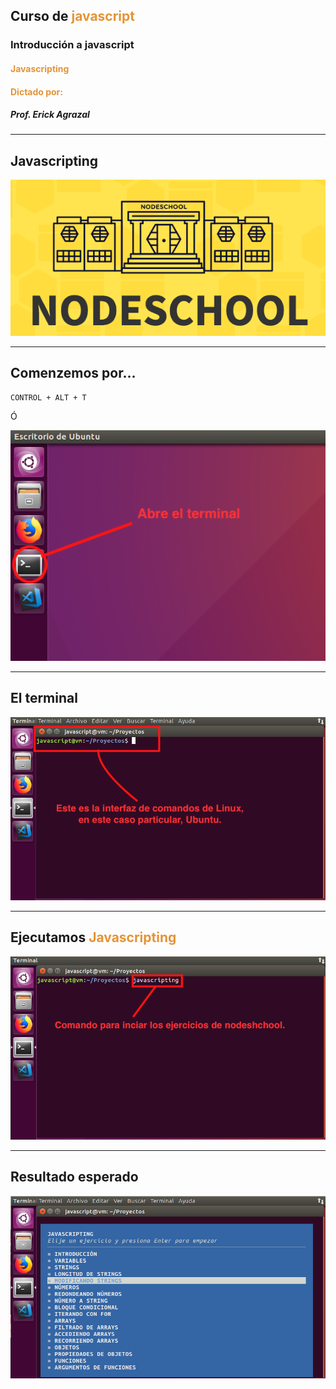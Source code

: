 ## Curso de <span style="color: #e49436">javascript</span>
### Introducción a javascript
#### <span style="color: #e49436">Javascripting</span>
#### <span style="color: #e49436">Dictado por:</span>
##### Prof. Erick Agrazal

---

Javascripting
-------------

![Nodeschool.io](assets/javascripting/nodeschool.png)

---

Comenzemos por...
-----------------

```
CONTROL + ALT + T
```

Ó

![Abrir terminal](assets/javascripting/open_terminal.png)

--- 

El terminal
-----------

![Terminal abierlo](assets/javascripting/terminal_opened.png)

---

Ejecutamos <span style="color: #e49436">Javascripting</span>
------------------------------------------------------------

![Javascripting command](assets/javascripting/javascripting_terminal_command.png)

---

Resultado esperado
-----------------------------------------------

![Resultado de javascripting](assets/javascripting/javascripting_terminal_command_executed.png)